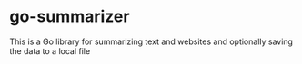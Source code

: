 # go-summarizer
This is a Go library for summarizing text and websites and optionally saving the data to a local file